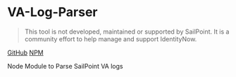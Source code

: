 # VA-Log-Parser

> This tool is not developed, maintained or supported by SailPoint. 
> It is a community effort to help manage and support IdentityNow.

[GitHub](https://github.com/LukeHagar/VA-Log-Parser "GitHub Repo")
[NPM](https://www.npmjs.com/package/va-log-parser "npmjs Page")

Node Module to Parse SailPoint VA logs
